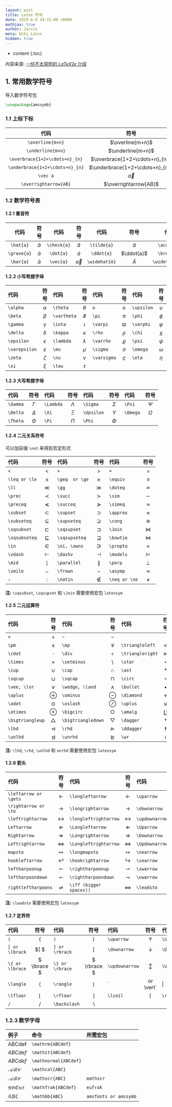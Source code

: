 ```yaml
---
layout: post
title: Latex 符号
date: 2019-6-9 19:15:00 +0800
mathjax: true
author: Jarvis
meta: Wiki_Latex
hidden: true
---
```


* content
{:toc}

内容来源: [一份不太简短的 $LaTeX2\epsilon$ 介绍](http://www.mohu.org/info/lshort-cn.pdf)

## 1. 常用数学符号

导入数学符号包

```latex
\usepackage{amssymb}
```

### 1.1 上标下标

|代码|符号|
|:--:|:--:|
|`\overline{m+n}`|$\overline{m+n}$|
|`\underline{m+n}`|$\underline{m+n}$|
|`\overbrace{1+2+\cdots+n}_{n}`|$\overbrace{1+2+\cdots+n}_{n}$|
|`\underbrace{1+2+\cdots+n}_{n}`|$\underbrace{1+2+\cdots+n}_{n}$|
|`\vec a`|$\vec a$|
|`\overrightarrow{AB}`|$\overrightarrow{AB}$|

### 1.2 数学符号表

#### 1.2.1 重音符

|代码|符号|代码|符号|代码|符号|代码|符号|
|:--:|:--:|:--:|:--:|:--:|:--:|:--:|:--:|
|`\hat{a}`  |$\hat{a}$  |`\check{a}`|$\check{a}$|`\tilde{a}`  |$\tilde{a}$  |`\acute{a}` | $\acute{a}$ |
|`\grave{a}`|$\grave{a}$|`\dot{a}`  |$\dot{a}$  |`\ddot{a}`   |$\ddot{a}$   |`\breve{a}` | $\breve{a}$ |
|`\bar{a}`  |$\bar{a}$  |`\vec{a}`  |$\vec{a}$  |`\widehat{A}`|$\widehat{A}$|`\widetilde{A}`|$\widetilde{A}$|

#### 1.2.2 小写希腊字母

|代码|符号|代码|符号|代码|符号|代码|符号|
|:--|:--:|:--|:--:|:--|:--:|:--|:--:|
|`\alpha`|$\alpha$|`\theta`|$\theta$|`o`|$o$|`\upsilon`|$\upsilon$|
|`\beta`|$\beta$|`\vartheta`|$\vartheta$|`\pi`|$\pi$|`\phi`|$\phi$|
|`\gamma`|$\gamma$|`\iota`|$\iota$|`\varpi`|$\varpi$|`\varphi`|$\varphi$|
|`\delta`|$\delta$|`\kappa`|$\kappa$|`\rho`|$\rho$|`\chi`|$\chi$|
|`\epsilon`|$\epsilon$|`\lambda`|$\lambda$|`\varrho`|$\varrho$|`\psi`|$\psi$|
|`\varepsilon`|$\varepsilon$|`\mu`|$\mu$|`\sigma`|$\sigma$|`\omega`|$\omega$|
|`\zeta`|$\zeta$|`\nu`|$\nu$|`\varsigma`|$\varsigma$|`\eta`|$\eta$|
|`\xi`|$\xi$|`\tau`|$\tau$|||||

#### 1.2.3 大写希腊字母

|代码|符号|代码|符号|代码|符号|代码|符号|
|:--|:--:|:--|:--:|:--|:--:|:--|:--:|
|`\Gamma`|$\Gamma$|`\Lambda`|$\Lambda$|`\Sigma`|$\Sigma$|`\Psi`|$\Psi$|
|`\Delta`|$\Delta$|`\Xi`|$\Xi$|`\Upsilon`|$\Upsilon$|`\Omega`|$\Omega$|
|`\Theta`|$\Theta$|`\Pi`|$\Pi$|`\Phi`|$\Phi$

#### 1.2.4 二元关系符号

可以加前缀 `\not` 来得到否定形式

|代码|符号|代码|符号|代码|符号|
|:--|:--:|:--|:--:|:--|:--:|
|`<`|$<$|`>`|$>$|`=`|$=$|
|`\leq or \le`|$\leq$|`\geq  or \ge`|$\geq$|`\equiv`|$\equiv$|
|`\ll`|$\ll$|`\gg`|$\gg$|`\doteq`|$\doteq$|
|`\prec`|$\prec$|`\succ`|$\succ$|`\sim`|$\sim$|
|`\preceq`|$\preceq$|`\succeq`|$\succeq$|`\simeq`|$\simeq$|
|`\subset`|$\subset$|`\supset`|$\supset$|`\approx`|$\approx$|
|`\subseteq`|$\subseteq$|`\supseteq`|$\supseteq$|`\cong`|$\cong$|
|`\sqsubset`|$\sqsubset$|`\sqsupset`|$\sqsupset$|`\Join`|$\Join$|
|`\sqsubseteq`|$\sqsubseteq$|`\sqsupseteq`|$\sqsupseteq$|`\bowtie`|$\bowtie$|
|`\in`|$\in$|`\ni, \owns`|$\ni$|`\propto`|$\propto$|
|`\vdash`|$\vdash$|`\dashv`|$\dashv$|`\models`|$\models$|
|`\mid`|$\mid$|`\parallel`|$\parallel$|`\perp`|$\perp$|
|`\smile`|$\smile$|`\frown`|$\frown$|`\asymp`|$\asymp$|
|`:`|$:$|`\notin`|$\notin$|`\neq or \ne`|$\neq$|

**注:** `\sqsubset`, `\sqsupset` 和 `\Join` 需要使用宏包 `latexsym`

#### 1.2.5 二元运算符

|代码|符号|代码|符号|代码|符号|
|:--|:--:|:--|:--:|:--|:--:|
|`+`|$+$|`−`|$-$|
|`\pm`|$\pm$|`\mp`|$\mp$|`\triangleleft`|$\triangleleft$|
|`\cdot`|$\cdot$|`\div`|$\div$|`\triangleright`|$\triangleright$|
|`\times`|$\times$|`\setminus`|$\setminus$|`\star`|$\star$|
|`\cup`|$\cup$|`\cap`|$\cap$|`\ast`|$\ast$|
|`\sqcup`|$\sqcup$|`\sqcap`|$\sqcap$|`\circ`|$\circ$|
|`\vee, \lor`|$\vee$|`\wedge, \land`|$\wedge$|`\bullet`|$\bullet$|
|`\oplus`|$\oplus$|`\ominus`|$\ominus$|`\diamond`|$\diamond$|
|`\odot`|$\odot$|`\oslash`|$\oslash$|`\uplus`|$\uplus$|
|`\otimes`|$\otimes$|`\bigcirc`|$\bigcirc$|`\amalg`|$\amalg$|
|`\bigtriangleup`|$\bigtriangleup$|`\bigtriangledown`|$\bigtriangledown$|`\dagger`|$\dagger$|
|`\lhd`|$\lhd$|`\rhd`|$\rhd$|`\ddagger`|$\ddagger$|
|`\unlhd`|$\unlhd$|`\unrhd`|$\unrhd$|`\wr`|$\wr$|

**注:** `\lhd`, `\rhd`, `\unlhd` 和 `unrhd` 需要使用宏包 `latexsym`

#### 1.2.6 箭头

|代码|符号|代码|符号|代码|符号|
|:--|:--:|:--|:--:|:--|:--:|
|`\leftarrow or \gets`|$\leftarrow$|`\longleftarrow`|$\longleftarrow$|`\uparrow`|$\uparrow$|
|`\rightarrow or \to`|$\rightarrow$|`\longrightarrow`|$\longrightarrow$|`\downarrow`|$\downarrow$|
|`\leftrightarrow`|$\leftrightarrow$|`\longleftrightarrow`|$\longleftrightarrow$|`\updownarrow`|$\updownarrow$|
|`Leftarrow`|$\Leftarrow$|`\Longleftarrow`|$\Longleftarrow$|`\Uparrow`|$\Uparrow$|
|`Rightarrow`|$\Rightarrow$|`\Longrightarrow`|$\Longrightarrow$|`\Downarrow`|$\Downarrow$|
|`Leftrightarrow`|$\Leftrightarrow$|`\Longleftrightarrow`|$\Longleftrightarrow$|`\Updownarrow`|$\Updownarrow$|
|`mapsto`|$\mapsto$|`\longmapsto`|$\longmapsto$|`\nearrow`|$\nearrow$|
|`hookleftarrow`|$\hookleftarrow$|`\hookrightarrow`|$\hookrightarrow$|`\searrow`|$\searrow$|
|`leftharpoonup`|$\leftharpoonup$|`\rightharpoonup`|$\rightharpoonup$|`\swarrow`|$\swarrow$|
|`leftharpoondown`|$\leftharpoondown$|`\rightharpoondown`|$\rightharpoondown$|`\nwarrow`|$\nwarrow$|
|`rightleftharpoons`|$\rightleftharpoons$|`\iff (bigger spaces))`|$\iff$|`\leadsto`|$\leadsto$|

**注:** `\leadsto` 需要使用宏包 `latexsym`

#### 1.2.7 定界符


|代码|符号|代码|符号|代码|符号|代码|符号|
|:--|:--:|:--|:--:|:--|:--:|:--|:--:|
|`(`|$($|`)`|$)$|`\uparrow`|$\uparrow$|`\Uparrow`|$\Uparrow$|
|`[ or \lbrack`|$[ $|`] or \rbrack`|$]$|`\downarrow`|$\downarrow$|`\Downarrow`|$\Downarrow$|
|`\{ or \lbrace`|$ \lbrace $|`\} or \rbrace`|$ \rbrace $|`\updownarrow`|$\updownarrow$|`\Updownarrow`|$\Updownarrow$|
|`\langle`|$\langle$|`\rangle`|$\rangle$|`| or \vert`|$\vert$|`\| or \Vert`|$\Vert$|
|`\lfloor`|$\lfloor$|`\rfloor`|$\rfloor$|`\lceil`|$\lceil$|`\rceil`|$\rceil$|
|`/`|$/$|`\backslash`|$\backslash$|

### 1.2.3 数学字母

|例子|命令|所需宏包|
|:---|:---|:---|
|$\mathrm{ABCdef}$|`\mathrm{ABCdef}`||
|$\mathit{ABCdef}$|`\mathit{ABCdef}`||
|$ABCdef$|`\mathnormal{ABCdef}`||
|$\mathcal{ABC}$|`\mathcal{ABC}`||
|$\mathscr{ABC}$|`\mathscr{ABC}`|`mathscr`|
|$\mathfrak{ABCdef}$|`\mathfrak{ABCdef}`|`eufrak`|
|$\mathbb{ABC}$|`\mathbb{ABC}`|`amsfonts or amssymb`|


